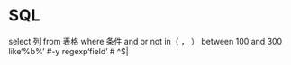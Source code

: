 # SQL
select 列 from 表格 where 条件
and or  not
in（ ， ）
between 100 and 300
 like‘%b%’    #-y
 regexp‘field’    # ^$|
 
